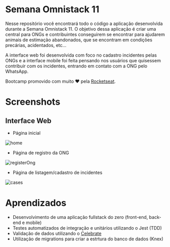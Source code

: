 # Semana Omnistack 11

Nesse repositório você encontrará todo o código a aplicação desenvolvida durante a Semana Omnistack 11. O objetivo dessa aplicação é criar uma central para ONGs e contribuintes conseguirem se encontrar para ajudarem animais de estimação abandonados, que se encontram em condições precárias, acidentados, etc...

A interface web foi desenvolvida com foco no cadastro incidentes pelas ONGs e a interface mobile foi feita pensando nos usuários que quisessem contribuir com os incidentes, entrando em contato com a ONG pelo WhatsApp.

Bootcamp promovido com muito ❤️ pela [Rocketseat](https://www.youtube.com/channel/UCSfwM5u0Kce6Cce8_S72olg).

# Screenshots

## Interface Web

- Página inicial

![home](https://user-images.githubusercontent.com/57691142/128446048-b625ac00-607e-4d49-a69e-655ea517ff55.png)

- Página de registro da ONG

![registerOng](https://user-images.githubusercontent.com/57691142/128446061-b98d4a7a-51af-4828-a525-2cdb98022f53.png)

- Página de listagem/cadastro de incidentes

![cases](https://user-images.githubusercontent.com/57691142/128446073-3917b8f9-d9da-4a1e-ada4-5c89e5c49cfa.png)

# Aprendizados

- Desenvolvimento de uma aplicação fullstack do zero (front-end, back-end e mobile)
- Testes automatizados de integração e unitários utilizando o Jest (TDD)
- Validação de dados utilizando o [Celebrate](https://github.com/arb/celebrate)
- Utilização de migrations para criar a estrtura do banco de dados (Knex)
